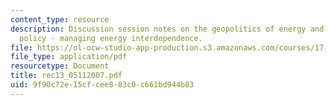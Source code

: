 ```yaml
---
content_type: resource
description: Discussion session notes on the geopolitics of energy and U.S. foreign
  policy - managing energy interdependence.
file: https://ol-ocw-studio-app-production.s3.amazonaws.com/courses/17-906-reading-seminar-in-social-science-the-geopolitics-and-geoeconomics-of-global-energy-spring-2007/9f90c72e15cfcee883c0c661bd944b83_rec13_05112007.pdf
file_type: application/pdf
resourcetype: Document
title: rec13_05112007.pdf
uid: 9f90c72e-15cf-cee8-83c0-c661bd944b83
---
```

